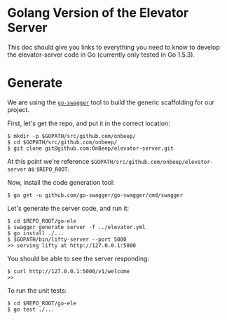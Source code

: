 # Golang Version of the Elevator Server
This doc should give you links to everything you need to know to develop
the elevator-server code in Go (currently only tested in Go 1.5.3).

# Generate
We are using the [`go-swagger`](github.com/go-swagger/go-swagger/cmd/swagger)
tool to build the generic scaffolding for our project.

First, let's get the repo, and put it in the correct location:
```
$ mkdir -p $GOPATH/src/github.com/onbeep/
$ cd $GOPATH/src/github.com/onbeep/
$ git clone git@github.com:OnBeep/elevator-server.git
```
At this point we're reference `$GOPATH/src/github.com/onbeep/elevator-server`
as `$REPO_ROOT`.

Now, install the code generation tool:
```
$ go get -u github.com/go-swagger/go-swagger/cmd/swagger
```

Let's generate the server code, and run it:
```
$ cd $REPO_ROOT/go-ele
$ swagger generate server -f ../elevator.yml
$ go install ./...
$ $GOPATH/bin/lifty-server --port 5000
>> serving lifty at http://127.0.0.1:5000
```

You should be able to see the server responding:
```
$ curl http://127.0.0.1:5000/v1/welcome
>> 
```

To run the unit tests:
```
$ cd $REPO_ROOT/go-ele
$ go test ./...
```
